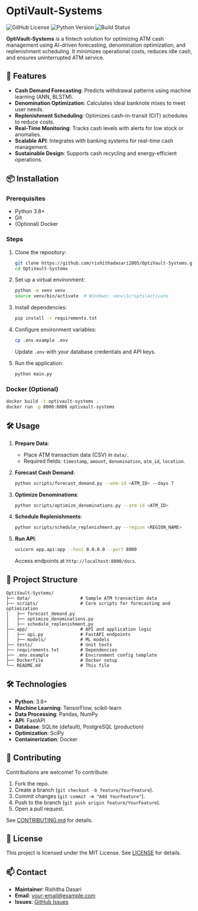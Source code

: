 # OptiVault-Systems

![GitHub License](https://img.shields.io/github/license/rishithadasari2005/OptiVault-Systems)
![Python Version](https://img.shields.io/badge/python-3.8%2B-blue)
![Build Status](https://img.shields.io/badge/build-passing-brightgreen)

**OptiVault-Systems** is a fintech solution for optimizing ATM cash management using AI-driven forecasting, denomination optimization, and replenishment scheduling. It minimizes operational costs, reduces idle cash, and ensures uninterrupted ATM service.

## 🚀 Features
- **Cash Demand Forecasting**: Predicts withdrawal patterns using machine learning (ANN, BLSTM).
- **Denomination Optimization**: Calculates ideal banknote mixes to meet user needs.
- **Replenishment Scheduling**: Optimizes cash-in-transit (CIT) schedules to reduce costs.
- **Real-Time Monitoring**: Tracks cash levels with alerts for low stock or anomalies.
- **Scalable API**: Integrates with banking systems for real-time cash management.
- **Sustainable Design**: Supports cash recycling and energy-efficient operations.

## 📦 Installation

### Prerequisites
- Python 3.8+
- Git
- (Optional) Docker

### Steps
1. Clone the repository:
   ```bash
   git clone https://github.com/rishithadasari2005/OptiVault-Systems.git
   cd OptiVault-Systems
   ```

2. Set up a virtual environment:
   ```bash
   python -m venv venv
   source venv/bin/activate  # Windows: venv\Scripts\activate
   ```

3. Install dependencies:
   ```bash
   pip install -r requirements.txt
   ```

4. Configure environment variables:
   ```bash
   cp .env.example .env
   ```
   Update `.env` with your database credentials and API keys.

5. Run the application:
   ```bash
   python main.py
   ```

### Docker (Optional)
```bash
docker build -t optivault-systems .
docker run -p 8000:8000 optivault-systems
```

## 🛠️ Usage

1. **Prepare Data**:
   - Place ATM transaction data (CSV) in `data/`.
   - Required fields: `timestamp`, `amount`, `denomination`, `atm_id`, `location`.

2. **Forecast Cash Demand**:
   ```bash
   python scripts/forecast_demand.py --atm-id <ATM_ID> --days 7
   ```

3. **Optimize Denominations**:
   ```bash
   python scripts/optimize_denominations.py --atm-id <ATM_ID>
   ```

4. **Schedule Replenishments**:
   ```bash
   python scripts/schedule_replenishment.py --region <REGION_NAME>
   ```

5. **Run API**:
   ```bash
   uvicorn app.api:app --host 0.0.0.0 --port 8000
   ```
   Access endpoints at `http://localhost:8000/docs`.

## 📂 Project Structure
```
OptiVault-Systems/
├── data/                   # Sample ATM transaction data
├── scripts/                # Core scripts for forecasting and optimization
│   ├── forecast_demand.py
│   ├── optimize_denominations.py
│   ├── schedule_replenishment.py
├── app/                    # API and application logic
│   ├── api.py              # FastAPI endpoints
│   ├── models/             # ML models
├── tests/                  # Unit tests
├── requirements.txt        # Dependencies
├── .env.example            # Environment config template
├── Dockerfile              # Docker setup
└── README.md               # This file
```

## 🛠 Technologies
- **Python**: 3.8+
- **Machine Learning**: TensorFlow, scikit-learn
- **Data Processing**: Pandas, NumPy
- **API**: FastAPI
- **Database**: SQLite (default), PostgreSQL (production)
- **Optimization**: SciPy
- **Containerization**: Docker

## 🤝 Contributing
Contributions are welcome! To contribute:
1. Fork the repo.
2. Create a branch (`git checkout -b feature/YourFeature`).
3. Commit changes (`git commit -m "Add YourFeature"`).
4. Push to the branch (`git push origin feature/YourFeature`).
5. Open a pull request.

See [CONTRIBUTING.md](CONTRIBUTING.md) for details.

## 📄 License
This project is licensed under the MIT License. See [LICENSE](LICENSE) for details.

## 📫 Contact
- **Maintainer**: Rishitha Dasari
- **Email**: [your-email@example.com](mailto:your-email@example.com)
- **Issues**: [GitHub Issues](https://github.com/rishithadasari2005/OptiVault-Systems/issues)

